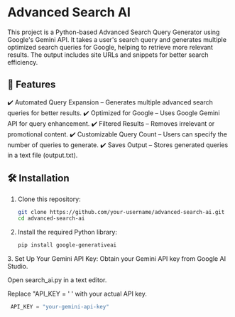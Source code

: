 # Advanced Search AI

This project is a Python-based Advanced Search Query Generator using Google's Gemini API. It takes a user's search query and generates multiple optimized search queries for Google, helping to retrieve more relevant results. The output includes site URLs and snippets for better search efficiency.


## 🚀 Features
✔️ Automated Query Expansion – Generates multiple advanced search queries for better results.
✔️ Optimized for Google – Uses Google Gemini API for query enhancement.
✔️ Filtered Results – Removes irrelevant or promotional content.
✔️ Customizable Query Count – Users can specify the number of queries to generate.
✔️ Saves Output – Stores generated queries in a text file (output.txt).


## 🛠️ Installation
1. Clone this repository:
   ```bash
   git clone https://github.com/your-username/advanced-search-ai.git
   cd advanced-search-ai

2. Install the required Python library:
   ```bash
   pip install google-generativeai
   
3️. Set Up Your Gemini API Key:
Obtain your Gemini API key from Google AI Studio.

Open search_ai.py in a text editor.

Replace "API_KEY = ' ' with your actual API key.

 ```python
  API_KEY = "your-gemini-api-key"
